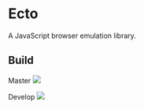 # Ecto

A JavaScript browser emulation library.

## Build

Master ![](https://secure.travis-ci.org/idleplaythings/ecto.png?branch=master)

Develop ![](https://secure.travis-ci.org/idleplaythings/ecto.png?branch=develop)
